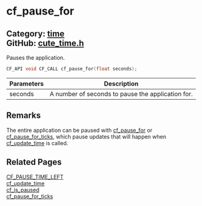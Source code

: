 [](../header.md ':include')

# cf_pause_for

Category: [time](/api_reference?id=time)  
GitHub: [cute_time.h](https://github.com/RandyGaul/cute_framework/blob/master/include/cute_time.h)  
---

Pauses the application.

```cpp
CF_API void CF_CALL cf_pause_for(float seconds);
```

Parameters | Description
--- | ---
seconds | A number of seconds to pause the application for.

## Remarks

The entire application can be paused with [cf_pause_for](/time/cf_pause_for.md) or [cf_pause_for_ticks](/time/cf_pause_for_ticks.md), which pause updates that will
happen when [cf_update_time](/time/cf_update_time.md) is called.

## Related Pages

[CF_PAUSE_TIME_LEFT](/time/cf_pause_time_left.md)  
[cf_update_time](/time/cf_update_time.md)  
[cf_is_paused](/time/cf_is_paused.md)  
[cf_pause_for_ticks](/time/cf_pause_for_ticks.md)  
